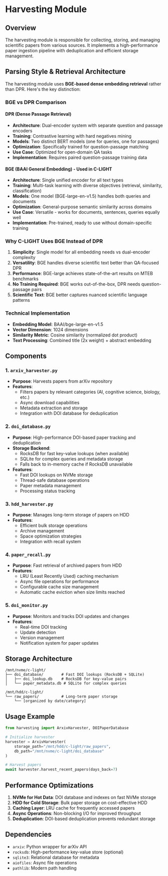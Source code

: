 # Harvesting Module

## Overview
The harvesting module is responsible for collecting, storing, and managing scientific papers from various sources. It implements a high-performance paper ingestion pipeline with deduplication and efficient storage management.

## Parsing Style & Retrieval Architecture

The harvesting module uses **BGE-based dense embedding retrieval** rather than DPR. Here's the key distinction:

### BGE vs DPR Comparison

#### DPR (Dense Passage Retrieval)
- **Architecture**: Dual-encoder system with separate question and passage encoders
- **Training**: Contrastive learning with hard negatives mining
- **Models**: Two distinct BERT models (one for queries, one for passages)
- **Optimization**: Specifically trained for question-passage matching
- **Use Case**: Optimized for open-domain QA tasks
- **Implementation**: Requires paired question-passage training data

#### BGE (BAAI General Embedding) - Used in C-LIGHT
- **Architecture**: Single unified encoder for all text types
- **Training**: Multi-task learning with diverse objectives (retrieval, similarity, classification)
- **Models**: One model (BGE-large-en-v1.5) handles both queries and documents
- **Optimization**: General-purpose semantic similarity across domains
- **Use Case**: Versatile - works for documents, sentences, queries equally well
- **Implementation**: Pre-trained, ready to use without domain-specific training

### Why C-LIGHT Uses BGE Instead of DPR

1. **Simplicity**: Single model for all embedding needs vs dual-encoder complexity
2. **Versatility**: BGE handles diverse scientific text better than QA-focused DPR
3. **Performance**: BGE-large achieves state-of-the-art results on MTEB benchmarks
4. **No Training Required**: BGE works out-of-the-box, DPR needs question-passage pairs
5. **Scientific Text**: BGE better captures nuanced scientific language patterns

### Technical Implementation
- **Embedding Model**: BAAI/bge-large-en-v1.5
- **Vector Dimension**: 1024 dimensions
- **Similarity Metric**: Cosine similarity (normalized dot product)
- **Text Processing**: Combined title (2x weight) + abstract embedding

## Components

### 1. `arxiv_harvester.py`
- **Purpose**: Harvests papers from arXiv repository
- **Features**:
  - Filters papers by relevant categories (AI, cognitive science, biology, etc.)
  - Async download capabilities
  - Metadata extraction and storage
  - Integration with DOI database for deduplication

### 2. `doi_database.py`
- **Purpose**: High-performance DOI-based paper tracking and deduplication
- **Storage Backend**:
  - RocksDB for fast key-value lookups (when available)
  - SQLite for complex queries and metadata storage
  - Falls back to in-memory cache if RocksDB unavailable
- **Features**:
  - Fast DOI lookups on NVMe storage
  - Thread-safe database operations
  - Paper metadata management
  - Processing status tracking

### 3. `hdd_harvester.py`
- **Purpose**: Manages long-term storage of papers on HDD
- **Features**:
  - Efficient bulk storage operations
  - Archive management
  - Space optimization strategies
  - Integration with recall system

### 4. `paper_recall.py`
- **Purpose**: Fast retrieval of archived papers from HDD
- **Features**:
  - LRU (Least Recently Used) caching mechanism
  - Async file operations for performance
  - Configurable cache size management
  - Automatic cache eviction when size limits reached

### 5. `doi_monitor.py`
- **Purpose**: Monitors and tracks DOI updates and changes
- **Features**:
  - Real-time DOI tracking
  - Update detection
  - Version management
  - Notification system for paper updates

## Storage Architecture

```
/mnt/nvme/c-light/
├── doi_database/        # Fast DOI lookups (RocksDB + SQLite)
│   ├── doi_lookup.db    # RocksDB for key-value pairs
│   └── paper_metadata.db # SQLite for complex queries

/mnt/hdd/c-light/
└── raw_papers/          # Long-term paper storage
    └── [organized by date/category]
```

## Usage Example

```python
from harvesting import ArxivHarvester, DOIPaperDatabase

# Initialize harvester
harvester = ArxivHarvester(
    storage_path="/mnt/hdd/c-light/raw_papers",
    db_path="/mnt/nvme/c-light/doi_database"
)

# Harvest papers
await harvester.harvest_recent_papers(days_back=7)
```

## Performance Optimizations

1. **NVMe for Hot Data**: DOI database and indexes on fast NVMe storage
2. **HDD for Cold Storage**: Bulk paper storage on cost-effective HDD
3. **Caching Layer**: LRU cache for frequently accessed papers
4. **Async Operations**: Non-blocking I/O for improved throughput
5. **Deduplication**: DOI-based deduplication prevents redundant storage

## Dependencies
- `arxiv`: Python wrapper for arXiv API
- `rocksdb`: High-performance key-value store (optional)
- `sqlite3`: Relational database for metadata
- `aiofiles`: Async file operations
- `pathlib`: Modern path handling